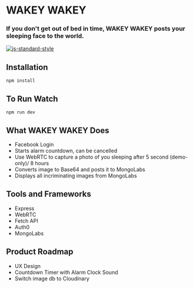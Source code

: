 # WAKEY WAKEY
### If you don't get out of bed in time, WAKEY WAKEY posts your sleeping face to the world.
[![js-standard-style](https://img.shields.io/badge/code%20style-standard-green.svg?style=flat-square)](https://github.com/feross/standard)

## Installation
```
npm install
```

## To Run Watch
```
npm run dev
```
## What WAKEY WAKEY Does
* Facebook Login
* Starts alarm countdown, can be cancelled
* Use WebRTC to capture a photo of you sleeping after 5 second (demo-only)/ 8 hours
* Converts image to Base64 and posts it to MongoLabs
* Displays all incriminating images from MongoLabs

## Tools and Frameworks
* Express
* WebRTC
* Fetch API
* Auth0
* MongoLabs

## Product Roadmap
* UX Design
* Countdown Timer with Alarm Clock Sound
* Switch image db to Cloudinary
